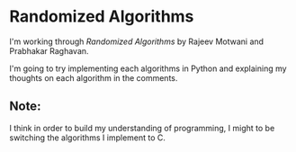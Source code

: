 # Randomized Algorithms

I'm working through *Randomized Algorithms* by Rajeev Motwani and Prabhakar Raghavan. 

I'm going to try implementing each algorithms in Python and explaining my thoughts on each algorithm in the comments. 


## Note:
I think in order to build my understanding of programming, I might to be switching the algorithms I implement to C.